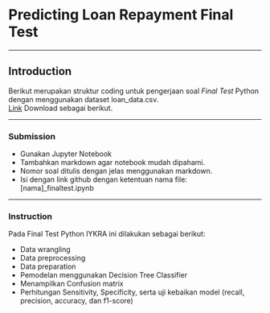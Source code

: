 # Predicting Loan Repayment Final Test
--- 
## Introduction

Berikut merupakan struktur coding untuk pengerjaan soal *Final Test* Python dengan menggunakan dataset loan_data.csv. <br>
[Link](https://drive.google.com/file/d/1K6OMDYu6yRdUO65Le1NbRBTNFPsbAX6s/view?usp=sharing) Download sebagai berikut.

---
### Submission
- Gunakan Jupyter Notebook
- Tambahkan markdown agar notebook mudah dipahami.
- Nomor soal ditulis dengan jelas menggunakan markdown.
- Isi dengan link github dengan ketentuan nama file: [nama]_finaltest.ipynb
---
### Instruction
Pada Final Test Python IYKRA ini dilakukan sebagai berikut:
- Data wrangling
- Data preprocessing
- Data preparation 
- Pemodelan menggunakan Decision Tree Classifier
- Menampilkan Confusion matrix
- Perhitungan Sensitivity, Specificity, serta uji kebaikan model (recall, precision, accuracy, dan f1-score)

